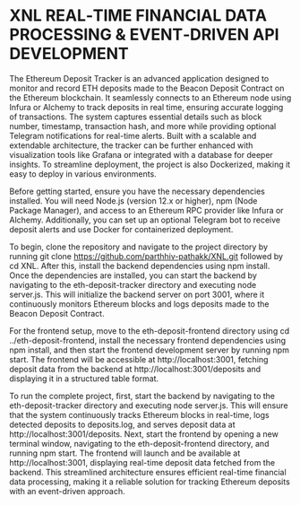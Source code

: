 # XNL REAL‑TIME FINANCIAL DATA PROCESSING & EVENT‑DRIVEN API DEVELOPMENT
The Ethereum Deposit Tracker is an advanced application designed to monitor and record ETH deposits made to the Beacon Deposit Contract on the Ethereum blockchain. It seamlessly connects to an Ethereum node using Infura or Alchemy to track deposits in real time, ensuring accurate logging of transactions. The system captures essential details such as block number, timestamp, transaction hash, and more while providing optional Telegram notifications for real-time alerts. Built with a scalable and extendable architecture, the tracker can be further enhanced with visualization tools like Grafana or integrated with a database for deeper insights. To streamline deployment, the project is also Dockerized, making it easy to deploy in various environments.

Before getting started, ensure you have the necessary dependencies installed. You will need Node.js (version 12.x or higher), npm (Node Package Manager), and access to an Ethereum RPC provider like Infura or Alchemy. Additionally, you can set up an optional Telegram bot to receive deposit alerts and use Docker for containerized deployment.

To begin, clone the repository and navigate to the project directory by running git clone https://github.com/parthhiv-pathakk/XNL.git followed by cd XNL. After this, install the backend dependencies using npm install. Once the dependencies are installed, you can start the backend by navigating to the eth-deposit-tracker directory and executing node server.js. This will initialize the backend server on port 3001, where it continuously monitors Ethereum blocks and logs deposits made to the Beacon Deposit Contract.

For the frontend setup, move to the eth-deposit-frontend directory using cd ../eth-deposit-frontend, install the necessary frontend dependencies using npm install, and then start the frontend development server by running npm start. The frontend will be accessible at http://localhost:3001, fetching deposit data from the backend at http://localhost:3001/deposits and displaying it in a structured table format.

To run the complete project, first, start the backend by navigating to the eth-deposit-tracker directory and executing node server.js. This will ensure that the system continuously tracks Ethereum blocks in real-time, logs detected deposits to deposits.log, and serves deposit data at http://localhost:3001/deposits. Next, start the frontend by opening a new terminal window, navigating to the eth-deposit-frontend directory, and running npm start. The frontend will launch and be available at http://localhost:3001, displaying real-time deposit data fetched from the backend. This streamlined architecture ensures efficient real-time financial data processing, making it a reliable solution for tracking Ethereum deposits with an event-driven approach. 
